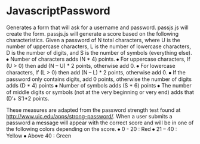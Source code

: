 # JavascriptPassword
Generates a form that will ask for a username and password. passjs.js will create the form. passjs.js will generate a score based on the following characteristics. 
Given a password of N total characters, where U is the number of uppercase characters, L is the number of lowercase characters, D is the number of digits, and S is the number of symbols (everything else).
⦁	Number of characters adds (N * 4) points.
⦁	For uppercase characters, If (U > 0) then add (N – U) * 2 points, otherwise add 0.
⦁	For lowercase characters, If (L > 0) then add (N – L) * 2 points, otherwise add 0.
⦁	If the password only contains digits, add 0 points, otherwise the number of digits adds (D * 4) points
⦁	Number of symbols adds (S * 6) points
⦁	The number of middle digits or symbols (not at the very beginning or very end) adds that (D’+ S’)*2 points.
	
  These measures are adapted from the password strength test found at http://www.uic.edu/apps/strong-password/.
	When a user submits a password a message will appear with the correct score and will be in one of the following colors depending on 
  the score. 
      ⦁	0 - 20 : Red
      ⦁ 21 – 40 : Yellow
      ⦁	Above 40 : Green

